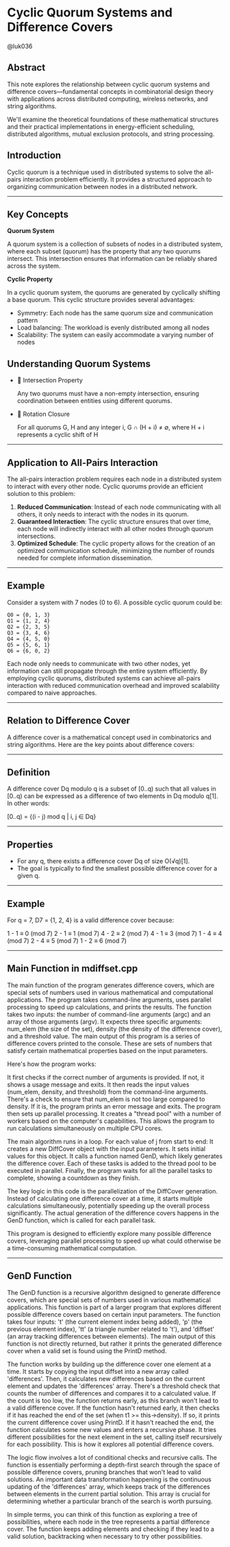# Cyclic Quorum Systems and Difference Covers

@luk036

## Abstract

This note explores the relationship between cyclic quorum systems and difference covers—fundamental concepts in combinatorial design theory with applications across distributed computing, wireless networks, and string algorithms.

We'll examine the theoretical foundations of these mathematical structures and their practical implementations in energy-efficient scheduling, distributed algorithms, mutual exclusion protocols, and string processing.

## Introduction

Cyclic quorum is a technique used in distributed systems to solve the all-pairs interaction problem efficiently. It provides a structured approach to organizing communication between nodes in a distributed network.

---

## Key Concepts

**Quorum System**

A quorum system is a collection of subsets of nodes in a distributed system, where each subset (quorum) has the property that any two quorums intersect. This intersection ensures that information can be reliably shared across the system.

**Cyclic Property**

In a cyclic quorum system, the quorums are generated by cyclically shifting a base quorum. This cyclic structure provides several advantages:

- Symmetry: Each node has the same quorum size and communication pattern
- Load balancing: The workload is evenly distributed among all nodes
- Scalability: The system can easily accommodate a varying number of nodes

## Understanding Quorum Systems

- 🔀 Intersection Property

  Any two quorums must have a non-empty intersection, ensuring coordination between entities using different quorums. 

- 🔄 Rotation Closure

  For all quorums G, H and any integer i, G ∩ (H + i) ≠ ∅, where H + i represents a cyclic shift of H 

---

## Application to All-Pairs Interaction

The all-pairs interaction problem requires each node in a distributed system to interact with every other node. Cyclic quorums provide an efficient solution to this problem:

1. **Reduced Communication**: Instead of each node communicating with all others, it only needs to interact with the nodes in its quorum.
2. **Guaranteed Interaction**: The cyclic structure ensures that over time, each node will indirectly interact with all other nodes through quorum intersections.
3. **Optimized Schedule**: The cyclic property allows for the creation of an optimized communication schedule, minimizing the number of rounds needed for complete information dissemination.

---

## Example

Consider a system with 7 nodes (0 to 6). A possible cyclic quorum could be:

```
Q0 = {0, 1, 3}
Q1 = {1, 2, 4}
Q2 = {2, 3, 5}
Q3 = {3, 4, 6}
Q4 = {4, 5, 0}
Q5 = {5, 6, 1}
Q6 = {6, 0, 2}
```

Each node only needs to communicate with two other nodes, yet information can still propagate through the entire system efficiently.
By employing cyclic quorums, distributed systems can achieve all-pairs interaction with reduced communication overhead and improved scalability compared to naive approaches.

---

## Relation to Difference Cover

A difference cover is a mathematical concept used in combinatorics and string algorithms. Here are the key points about difference covers:

---

## Definition

A difference cover Dq modulo q is a subset of [0..q) such that all values in [0..q) can be expressed as a difference of two elements in Dq modulo q[1]. In other words:

[0..q) = {(i - j) mod q | i, j ∈ Dq}

---

## Properties

- For any q, there exists a difference cover Dq of size O(√q)[1].
- The goal is typically to find the smallest possible difference cover for a given q.

---

## Example

For q = 7, D7 = {1, 2, 4} is a valid difference cover because:

1 - 1 ≡ 0 (mod 7)
2 - 1 ≡ 1 (mod 7)
4 - 2 ≡ 2 (mod 7)
4 - 1 ≡ 3 (mod 7)
1 - 4 ≡ 4 (mod 7)
2 - 4 ≡ 5 (mod 7)
1 - 2 ≡ 6 (mod 7)

---

## Main Function in mdiffset.cpp

The main function of the program generates difference covers, which are special sets of numbers used in various mathematical and computational applications. The program takes command-line arguments, uses parallel processing to speed up calculations, and prints the results. The function takes two inputs: the number of command-line arguments (argc) and an array of those arguments (argv). It expects three specific arguments: num_elem (the size of the set), density (the density of the difference cover), and a threshold value. The main output of this program is a series of difference covers printed to the console. These are sets of numbers that satisfy certain mathematical properties based on the input parameters.

Here's how the program works:

It first checks if the correct number of arguments is provided. If not, it shows a usage message and exits. It then reads the input values (num_elem, density, and threshold) from the command-line arguments. There's a check to ensure that num_elem is not too large compared to density. If it is, the program prints an error message and exits. The program then sets up parallel processing. It creates a "thread pool" with a number of workers based on the computer's capabilities. This allows the program to run calculations simultaneously on multiple CPU cores.

The main algorithm runs in a loop. For each value of j from start to end: It creates a new DiffCover object with the input parameters. It sets initial values for this object. It calls a function named GenD, which likely generates the difference cover. Each of these tasks is added to the thread pool to be executed in parallel. Finally, the program waits for all the parallel tasks to complete, showing a countdown as they finish.

The key logic in this code is the parallelization of the DiffCover generation. Instead of calculating one difference cover at a time, it starts multiple calculations simultaneously, potentially speeding up the overall process significantly. The actual generation of the difference covers happens in the GenD function, which is called for each parallel task.

This program is designed to efficiently explore many possible difference covers, leveraging parallel processing to speed up what could otherwise be a time-consuming mathematical computation.

---

## GenD Function

The GenD function is a recursive algorithm designed to generate difference covers, which are special sets of numbers used in various mathematical applications. This function is part of a larger program that explores different possible difference covers based on certain input parameters. The function takes four inputs: 't' (the current element index being added), 'p' (the previous element index), 'tt' (a triangle number related to 't'), and 'diffset' (an array tracking differences between elements). The main output of this function is not directly returned, but rather it prints the generated difference cover when a valid set is found using the PrintD method.

The function works by building up the difference cover one element at a time. It starts by copying the input diffset into a new array called 'differences'. Then, it calculates new differences based on the current element and updates the 'differences' array. There's a threshold check that counts the number of differences and compares it to a calculated value. If the count is too low, the function returns early, as this branch won't lead to a valid difference cover. If the function hasn't returned early, it then checks if it has reached the end of the set (when t1 >= this->density). If so, it prints the current difference cover using PrintD. If it hasn't reached the end, the function calculates some new values and enters a recursive phase. It tries different possibilities for the next element in the set, calling itself recursively for each possibility. This is how it explores all potential difference covers.

The logic flow involves a lot of conditional checks and recursive calls. The function is essentially performing a depth-first search through the space of possible difference covers, pruning branches that won't lead to valid solutions. An important data transformation happening is the continuous updating of the 'differences' array, which keeps track of the differences between elements in the current partial solution. This array is crucial for determining whether a particular branch of the search is worth pursuing.

In simple terms, you can think of this function as exploring a tree of possibilities, where each node in the tree represents a partial difference cover. The function keeps adding elements and checking if they lead to a valid solution, backtracking when necessary to try other possibilities.
